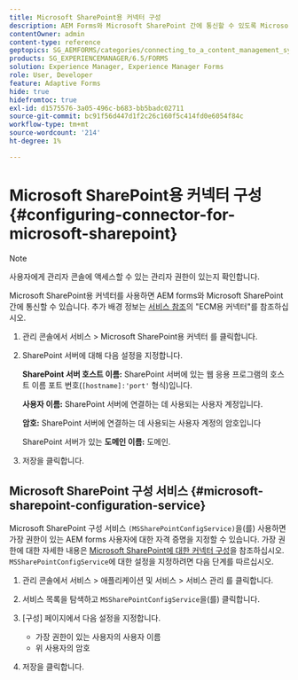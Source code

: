 ```yaml
---
title: Microsoft SharePoint용 커넥터 구성
description: AEM Forms와 Microsoft SharePoint 간에 통신할 수 있도록 Microsoft SharePoint용 커넥터를 구성합니다.
contentOwner: admin
content-type: reference
geptopics: SG_AEMFORMS/categories/connecting_to_a_content_management_system
products: SG_EXPERIENCEMANAGER/6.5/FORMS
solution: Experience Manager, Experience Manager Forms
role: User, Developer
feature: Adaptive Forms
hide: true
hidefromtoc: true
exl-id: d1575576-3a05-496c-b683-bb5badc02711
source-git-commit: bc91f56d447d1f2c26c160f5c414fd0e6054f84c
workflow-type: tm+mt
source-wordcount: '214'
ht-degree: 1%

---
```


# Microsoft SharePoint용 커넥터 구성 {#configuring-connector-for-microsoft-sharepoint}

>[!NOTE]
> 
> 사용자에게 관리자 콘솔에 액세스할 수 있는 관리자 권한이 있는지 확인합니다.

Microsoft SharePoint용 커넥터를 사용하면 AEM forms와 Microsoft SharePoint 간에 통신할 수 있습니다. 추가 배경 정보는 [서비스 참조](https://www.adobe.com/go/learn_aemforms_services_63)의 &quot;ECM용 커넥터&quot;를 참조하십시오.

1. 관리 콘솔에서 서비스 > Microsoft SharePoint용 커넥터 를 클릭합니다.
1. SharePoint 서버에 대해 다음 설정을 지정합니다.

   **SharePoint 서버 호스트 이름:** SharePoint 서버에 있는 웹 응용 프로그램의 호스트 이름 포트 번호(`[hostname]:'port'` 형식)입니다.

   **사용자 이름:** SharePoint 서버에 연결하는 데 사용되는 사용자 계정입니다.

   **암호:** SharePoint 서버에 연결하는 데 사용되는 사용자 계정의 암호입니다

   SharePoint 서버가 있는 **도메인 이름:** 도메인.

1. 저장을 클릭합니다.

## Microsoft SharePoint 구성 서비스 {#microsoft-sharepoint-configuration-service}

Microsoft SharePoint 구성 서비스 `(MSSharePointConfigService)`을(를) 사용하면 가장 권한이 있는 AEM forms 사용자에 대한 자격 증명을 지정할 수 있습니다. 가장 권한에 대한 자세한 내용은 [Microsoft SharePoint에 대한 커넥터 구성](https://help.adobe.com/en_US/AEMForms/6.1/SharePointConfig/index.html)을 참조하십시오. `MSSharePointConfigService`에 대한 설정을 지정하려면 다음 단계를 따르십시오.

1. 관리 콘솔에서 서비스 > 애플리케이션 및 서비스 > 서비스 관리 를 클릭합니다.
1. 서비스 목록을 탐색하고 `MSSharePointConfigService`을(를) 클릭합니다.
1. [구성] 페이지에서 다음 설정을 지정합니다.

   * 가장 권한이 있는 사용자의 사용자 이름
   * 위 사용자의 암호

1. 저장을 클릭합니다.
